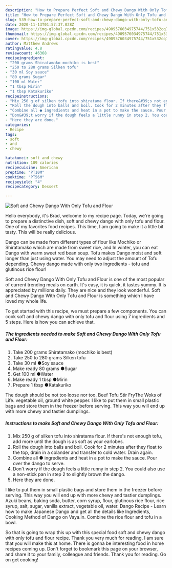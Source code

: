 ```yaml
---
description: "How to Prepare Perfect Soft and Chewy Dango With Only Tofu and Flour"
title: "How to Prepare Perfect Soft and Chewy Dango With Only Tofu and Flour"
slug: 539-how-to-prepare-perfect-soft-and-chewy-dango-with-only-tofu-and-flour
date: 2020-11-13T01:57:37.028Z
image: https://img-global.cpcdn.com/recipes/4909576034975744/751x532cq70/soft-and-chewy-dango-with-only-tofu-and-flour-recipe-main-photo.jpg
thumbnail: https://img-global.cpcdn.com/recipes/4909576034975744/751x532cq70/soft-and-chewy-dango-with-only-tofu-and-flour-recipe-main-photo.jpg
cover: https://img-global.cpcdn.com/recipes/4909576034975744/751x532cq70/soft-and-chewy-dango-with-only-tofu-and-flour-recipe-main-photo.jpg
author: Matthew Andrews
ratingvalue: 4.8
reviewcount: 46368
recipeingredient:
- "200 grams Shiratamako mochiko is best"
- "250 to 280 grams Silken tofu"
- "30 ml Soy sauce"
- "80 grams Sugar"
- "100 ml Water"
- "1 tbsp Mirin"
- "1 tbsp Katakuriko"
recipeinstructions:
- "Mix 250 g of silken tofu into shiratama flour. If there&#39;s not enough tofu, add more until the dough is as soft as your earlobes."
- "Roll the dough into balls and boil. Cook for 2 minutes after they float to the top, drain in a colander and transfer to cold water. Drain again."
- "Combine all ● ingredients and heat in a pot to make the sauce. Pour over the dango to serve."
- "Don&#39;t worry if the dough feels a little runny in step 2. You could also use a non-stick pan in step 2 to slightly brown the dango."
- "Here they are done."
categories:
- Recipe
tags:
- soft
- and
- chewy

katakunci: soft and chewy 
nutrition: 109 calories
recipecuisine: American
preptime: "PT10M"
cooktime: "PT56M"
recipeyield: "4"
recipecategory: Dessert

---
```



![Soft and Chewy Dango With Only Tofu and Flour](https://img-global.cpcdn.com/recipes/4909576034975744/751x532cq70/soft-and-chewy-dango-with-only-tofu-and-flour-recipe-main-photo.jpg)

Hello everybody, it's Brad, welcome to my recipe page. Today, we're going to prepare a distinctive dish, soft and chewy dango with only tofu and flour. One of my favorites food recipes. This time, I am going to make it a little bit tasty. This will be really delicious.

Dango can be made from different types of flour like Mochiko or Shiratamako which are made from sweet rice, and In winter, you can eat Dango with warm sweet red bean soup. Tofu makes Dango moist and soft longer than just using water. You may need to adjust the amount of Tofu depending. Chewy dango made with only two ingredients - tofu and glutinous rice flour!

Soft and Chewy Dango With Only Tofu and Flour is one of the most popular of current trending meals on earth. It's easy, it is quick, it tastes yummy. It is appreciated by millions daily. They are nice and they look wonderful. Soft and Chewy Dango With Only Tofu and Flour is something which I have loved my whole life.


To get started with this recipe, we must prepare a few components. You can cook soft and chewy dango with only tofu and flour using 7 ingredients and 5 steps. Here is how you can achieve that.

<!--inarticleads1-->

##### The ingredients needed to make Soft and Chewy Dango With Only Tofu and Flour:

1. Take 200 grams Shiratamako (mochiko is best)
1. Take 250 to 280 grams Silken tofu
1. Take 30 ml ●Soy sauce
1. Make ready 80 grams ●Sugar
1. Get 100 ml ●Water
1. Make ready 1 tbsp ●Mirin
1. Prepare 1 tbsp ●Katakuriko


The dough should be not too loose nor too. Beef Tofu Stir FryThe Woks of Life. vegetable oil, ground white pepper. I like to put them in small plastic bags and store them in the freezer before serving. This way you will end up with more chewy and tastier dumplings. 

<!--inarticleads2-->

##### Instructions to make Soft and Chewy Dango With Only Tofu and Flour:

1. Mix 250 g of silken tofu into shiratama flour. If there&#39;s not enough tofu, add more until the dough is as soft as your earlobes.
1. Roll the dough into balls and boil. Cook for 2 minutes after they float to the top, drain in a colander and transfer to cold water. Drain again.
1. Combine all ● ingredients and heat in a pot to make the sauce. Pour over the dango to serve.
1. Don&#39;t worry if the dough feels a little runny in step 2. You could also use a non-stick pan in step 2 to slightly brown the dango.
1. Here they are done.


I like to put them in small plastic bags and store them in the freezer before serving. This way you will end up with more chewy and tastier dumplings. Azuki beans, baking soda, butter, corn syrup, flour, glutinous rice flour, rice syrup, salt, sugar, vanilla extract, vegetable oil, water. Dango Recipe - Learn how to make Japanese Dango and get all the details like Ingredients, Cooking Method of Dango on Vaya.in. Combine the rice flour and tofu in a bowl. 

So that is going to wrap this up with this special food soft and chewy dango with only tofu and flour recipe. Thank you very much for reading. I am sure that you will make this at home. There is gonna be interesting food in home recipes coming up. Don't forget to bookmark this page on your browser, and share it to your family, colleague and friends. Thank you for reading. Go on get cooking!
